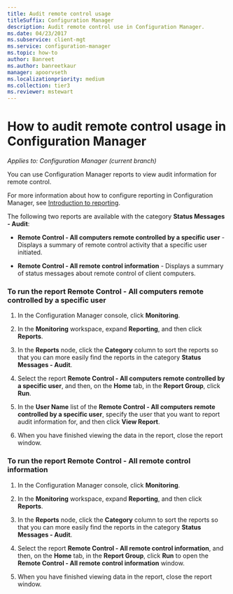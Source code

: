 ```yaml
---
title: Audit remote control usage
titleSuffix: Configuration Manager
description: Audit remote control use in Configuration Manager.
ms.date: 04/23/2017
ms.subservice: client-mgt
ms.service: configuration-manager
ms.topic: how-to
author: Banreet
ms.author: banreetkaur
manager: apoorvseth
ms.localizationpriority: medium
ms.collection: tier3
ms.reviewer: mstewart
---
```

# How to audit remote control usage in Configuration Manager

*Applies to: Configuration Manager (current branch)*

You can use Configuration Manager reports to view audit information for remote control.

 For more information about how to configure reporting in Configuration Manager, see [Introduction to reporting](../../../servers/manage/introduction-to-reporting.md).

 The following two reports are available with the category **Status Messages - Audit**:

-   **Remote Control - All computers remote controlled by a specific user** - Displays a summary of remote control activity that a specific user initiated.

-   **Remote Control - All remote control information** - Displays a summary of status messages about remote control of client computers.

### To run the report Remote Control - All computers remote controlled by a specific user

1.  In the Configuration Manager console, click **Monitoring**.

2.  In the **Monitoring** workspace, expand **Reporting**, and then click **Reports**.

3.  In the **Reports** node, click the **Category** column to sort the reports so that you can more easily find the reports in the category **Status Messages - Audit**.

4.  Select the report **Remote Control - All computers remote controlled by a specific user**, and then, on the **Home** tab, in the **Report Group**, click **Run**.

5.  In the **User Name** list of the **Remote Control - All computers remote controlled by a specific user**, specify the user that you want to report audit information for, and then click **View Report**.

6.  When you have finished viewing the data in the report, close the report window.

### To run the report Remote Control - All remote control information

1.  In the Configuration Manager console, click **Monitoring**.

2.  In the **Monitoring** workspace, expand **Reporting**, and then click **Reports**.

3.  In the **Reports** node, click the **Category** column to sort the reports so that you can more easily find the reports in the category **Status Messages - Audit**.

4.  Select the report **Remote Control - All remote control information**, and then, on the **Home** tab, in the **Report Group**, click **Run** to open the **Remote Control - All remote control information** window.

5.  When you have finished viewing data in the report, close the report window.

